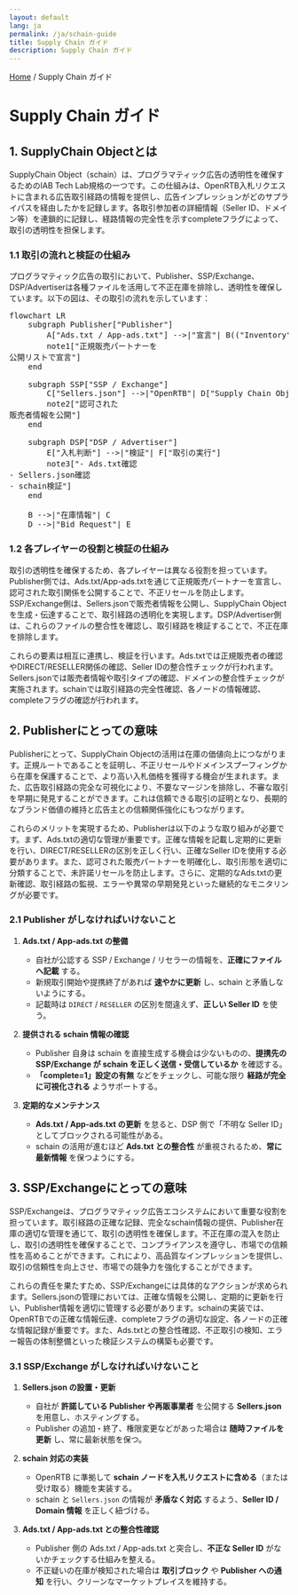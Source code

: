 ```yaml
---
layout: default
lang: ja
permalink: /ja/schain-guide
title: Supply Chain ガイド
description: Supply Chain ガイド
---
```


[Home](.) / Supply Chain ガイド

# Supply Chain ガイド

## 1. SupplyChain Objectとは

SupplyChain Object（schain）は、プログラマティック広告の透明性を確保するためのIAB Tech Lab規格の一つです。この仕組みは、OpenRTB入札リクエストに含まれる広告取引経路の情報を提供し、広告インプレッションがどのサプライパスを経由したかを記録します。各取引参加者の詳細情報（Seller ID、ドメイン等）を連鎖的に記録し、経路情報の完全性を示すcompleteフラグによって、取引の透明性を担保します。

### 1.1 取引の流れと検証の仕組み

プログラマティック広告の取引において、Publisher、SSP/Exchange、DSP/Advertiserは各種ファイルを活用して不正在庫を排除し、透明性を確保しています。以下の図は、その取引の流れを示しています：

<pre class="mermaid">
flowchart LR
    subgraph Publisher["Publisher"]
        A["Ads.txt / App-ads.txt"] -->|"宣言"| B(("Inventory"))
        note1["正規販売パートナーを<br/>公開リストで宣言"]
    end

    subgraph SSP["SSP / Exchange"]
        C["Sellers.json"] -->|"OpenRTB"| D["Supply Chain Object"]
        note2["認可された<br/>販売者情報を公開"]
    end

    subgraph DSP["DSP / Advertiser"]
        E["入札判断"] -->|"検証"| F["取引の実行"]
        note3["- Ads.txt確認<br/>- Sellers.json確認<br/>- schain検証"]
    end

    B -->|"在庫情報"| C
    D -->|"Bid Request"| E
</pre>

### 1.2 各プレイヤーの役割と検証の仕組み

取引の透明性を確保するため、各プレイヤーは異なる役割を担っています。Publisher側では、Ads.txt/App-ads.txtを通じて正規販売パートナーを宣言し、認可された取引関係を公開することで、不正リセールを防止します。SSP/Exchange側は、Sellers.jsonで販売者情報を公開し、SupplyChain Objectを生成・伝達することで、取引経路の透明化を実現します。DSP/Advertiser側は、これらのファイルの整合性を確認し、取引経路を検証することで、不正在庫を排除します。

これらの要素は相互に連携し、検証を行います。Ads.txtでは正規販売者の確認やDIRECT/RESELLER関係の確認、Seller IDの整合性チェックが行われます。Sellers.jsonでは販売者情報や取引タイプの確認、ドメインの整合性チェックが実施されます。schainでは取引経路の完全性確認、各ノードの情報確認、completeフラグの確認が行われます。

## 2. Publisherにとっての意味

Publisherにとって、SupplyChain Objectの活用は在庫の価値向上につながります。正規ルートであることを証明し、不正リセールやドメインスプーフィングから在庫を保護することで、より高い入札価格を獲得する機会が生まれます。また、広告取引経路の完全な可視化により、不要なマージンを排除し、不審な取引を早期に発見することができます。これは信頼できる取引の証明となり、長期的なブランド価値の維持と広告主との信頼関係強化にもつながります。

これらのメリットを実現するため、Publisherは以下のような取り組みが必要です。まず、Ads.txtの適切な管理が重要です。正確な情報を記載し定期的に更新を行い、DIRECT/RESELLERの区別を正しく行い、正確なSeller IDを使用する必要があります。また、認可された販売パートナーを明確化し、取引形態を適切に分類することで、未許諾リセールを防止します。さらに、定期的なAds.txtの更新確認、取引経路の監視、エラーや異常の早期発見といった継続的なモニタリングが必要です。

### 2.1 Publisher がしなければいけないこと

1. **Ads.txt / App-ads.txt の整備**

   - 自社が公認する SSP / Exchange / リセラーの情報を、**正確にファイルへ記載** する。
   - 新規取引開始や提携終了があれば **速やかに更新** し、schain と矛盾しないようにする。
   - 記載時は `DIRECT` / `RESELLER` の区別を間違えず、**正しい Seller ID** を使う。

2. **提供される schain 情報の確認**

   - Publisher 自身は schain を直接生成する機会は少ないものの、**提携先の SSP/Exchange が schain を正しく送信・受信しているか** を確認する。
   - **「complete=1」設定の有無** などをチェックし、可能な限り **経路が完全に可視化される** ようサポートする。

3. **定期的なメンテナンス**
   - **Ads.txt / App-ads.txt の更新** を怠ると、DSP 側で「不明な Seller ID」としてブロックされる可能性がある。
   - schain の活用が進むほど **Ads.txt との整合性** が重視されるため、**常に最新情報** を保つようにする。

## 3. SSP/Exchangeにとっての意味

SSP/Exchangeは、プログラマティック広告エコシステムにおいて重要な役割を担っています。取引経路の正確な記録、完全なschain情報の提供、Publisher在庫の適切な管理を通じて、取引の透明性を確保します。不正在庫の混入を防止し、取引の透明性を確保することで、コンプライアンスを遵守し、市場での信頼性を高めることができます。これにより、高品質なインプレッションを提供し、取引の信頼性を向上させ、市場での競争力を強化することができます。

これらの責任を果たすため、SSP/Exchangeには具体的なアクションが求められます。Sellers.jsonの管理においては、正確な情報を公開し、定期的に更新を行い、Publisher情報を適切に管理する必要があります。schainの実装では、OpenRTBでの正確な情報伝達、completeフラグの適切な設定、各ノードの正確な情報記録が重要です。また、Ads.txtとの整合性確認、不正取引の検知、エラー報告の体制整備といった検証システムの構築も必要です。

### 3.1 SSP/Exchange がしなければいけないこと

1. **Sellers.json の設置・更新**

   - 自社が **許諾している Publisher や再販事業者** を公開する **Sellers.json** を用意し、ホスティングする。
   - Publisher の追加・終了、権限変更などがあった場合は **随時ファイルを更新** し、常に最新状態を保つ。

2. **schain 対応の実装**

   - OpenRTB に準拠して **schain ノードを入札リクエストに含める**（または受け取る）機能を実装する。
   - schain と `Sellers.json` の情報が **矛盾なく対応** するよう、**Seller ID / Domain 情報** を正しく紐づける。

3. **Ads.txt / App-ads.txt との整合性確認**
   - Publisher 側の Ads.txt / App-ads.txt と突合し、**不正な Seller ID** がないかチェックする仕組みを整える。
   - 不正疑いの在庫が検知された場合は **取引ブロック** や **Publisher への通知** を行い、クリーンなマーケットプレイスを維持する。
